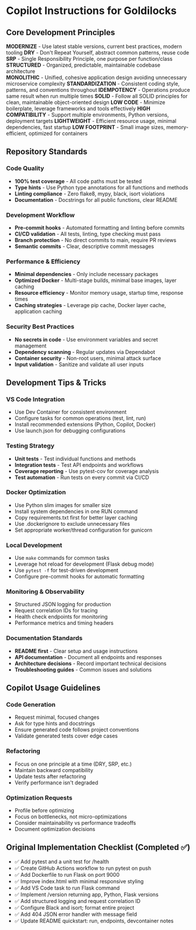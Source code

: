 # Copilot Instructions for Goldilocks

## Core Development Principles

**MODERNIZE** - Use latest stable versions, current best practices, modern tooling
**DRY** - Don't Repeat Yourself, abstract common patterns, reuse code
**SRP** - Single Responsibility Principle, one purpose per function/class
**STRUCTURED** - Organized, predictable, maintainable codebase architecture  
**MONOLITHIC** - Unified, cohesive application design avoiding unnecessary microservice complexity
**STANDARDIZATION** - Consistent coding style, patterns, and conventions throughout
**IDEMPOTENCY** - Operations produce same result when run multiple times
**SOLID** - Follow all SOLID principles for clean, maintainable object-oriented design
**LOW CODE** - Minimize boilerplate, leverage frameworks and tools effectively
**HIGH COMPATIBILITY** - Support multiple environments, Python versions, deployment targets
**LIGHTWEIGHT** - Efficient resource usage, minimal dependencies, fast startup
**LOW FOOTPRINT** - Small image sizes, memory-efficient, optimized for containers

## Repository Standards

### Code Quality
- **100% test coverage** - All code paths must be tested
- **Type hints** - Use Python type annotations for all functions and methods
- **Linting compliance** - Zero flake8, mypy, black, isort violations
- **Documentation** - Docstrings for all public functions, clear README

### Development Workflow
- **Pre-commit hooks** - Automated formatting and linting before commits
- **CI/CD validation** - All tests, linting, type checking must pass
- **Branch protection** - No direct commits to main, require PR reviews
- **Semantic commits** - Clear, descriptive commit messages

### Performance & Efficiency
- **Minimal dependencies** - Only include necessary packages
- **Optimized Docker** - Multi-stage builds, minimal base images, layer caching
- **Resource efficiency** - Monitor memory usage, startup time, response times
- **Caching strategies** - Leverage pip cache, Docker layer cache, application caching

### Security Best Practices
- **No secrets in code** - Use environment variables and secret management
- **Dependency scanning** - Regular updates via Dependabot
- **Container security** - Non-root users, minimal attack surface
- **Input validation** - Sanitize and validate all user inputs

## Development Tips & Tricks

### VS Code Integration
- Use Dev Container for consistent environment
- Configure tasks for common operations (test, lint, run)
- Install recommended extensions (Python, Copilot, Docker)
- Use launch.json for debugging configurations

### Testing Strategy
- **Unit tests** - Test individual functions and methods
- **Integration tests** - Test API endpoints and workflows
- **Coverage reporting** - Use pytest-cov for coverage analysis
- **Test automation** - Run tests on every commit via CI/CD

### Docker Optimization
- Use Python slim images for smaller size
- Install system dependencies in one RUN command
- Copy requirements.txt first for better layer caching
- Use .dockerignore to exclude unnecessary files
- Set appropriate worker/thread configuration for gunicorn

### Local Development
- Use `make` commands for common tasks
- Leverage hot reload for development (Flask debug mode)
- Use `pytest -f` for test-driven development
- Configure pre-commit hooks for automatic formatting

### Monitoring & Observability
- Structured JSON logging for production
- Request correlation IDs for tracing
- Health check endpoints for monitoring
- Performance metrics and timing headers

### Documentation Standards
- **README first** - Clear setup and usage instructions
- **API documentation** - Document all endpoints and responses
- **Architecture decisions** - Record important technical decisions
- **Troubleshooting guides** - Common issues and solutions

## Copilot Usage Guidelines

### Code Generation
- Request minimal, focused changes
- Ask for type hints and docstrings
- Ensure generated code follows project conventions
- Validate generated tests cover edge cases

### Refactoring
- Focus on one principle at a time (DRY, SRP, etc.)
- Maintain backward compatibility
- Update tests after refactoring
- Verify performance isn't degraded

### Optimization Requests
- Profile before optimizing
- Focus on bottlenecks, not micro-optimizations
- Consider maintainability vs performance tradeoffs
- Document optimization decisions

## Original Implementation Checklist (Completed ✅)

- ✅ Add pytest and a unit test for /health
- ✅ Create GitHub Actions workflow to run pytest on push
- ✅ Add Dockerfile to run Flask on port 9000
- ✅ Improve index.html with minimal responsive styling
- ✅ Add VS Code task to run Flask command
- ✅ Implement /version returning app, Python, Flask versions
- ✅ Add structured logging and request correlation ID
- ✅ Configure Black and isort; format entire project
- ✅ Add 404 JSON error handler with message field
- ✅ Update README quickstart: run, endpoints, devcontainer notes
